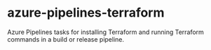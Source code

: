# azure-pipelines-terraform
Azure Pipelines tasks for installing Terraform and running Terraform commands in a build or release pipeline.
